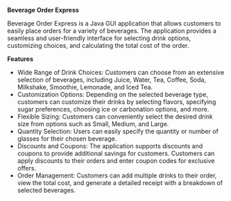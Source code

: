 **Beverage Order Express**

Beverage Order Express is a Java GUI application that allows customers to easily place orders for a variety of beverages. The application provides a seamless and user-friendly interface for selecting drink options, customizing choices, and calculating the total cost of the order.

**Features**
* Wide Range of Drink Choices: Customers can choose from an extensive selection of beverages, including Juice, Water, Tea, Coffee, Soda, Milkshake, Smoothie, Lemonade, and Iced Tea.
* Customization Options: Depending on the selected beverage type, customers can customize their drinks by selecting flavors, specifying sugar preferences, choosing ice or carbonation options, and more.
* Flexible Sizing: Customers can conveniently select the desired drink size from options such as Small, Medium, and Large.
* Quantity Selection: Users can easily specify the quantity or number of glasses for their chosen beverage.
* Discounts and Coupons: The application supports discounts and coupons to provide additional savings for customers. Customers can apply discounts to their orders and enter coupon codes for exclusive offers.
* Order Management: Customers can add multiple drinks to their order, view the total cost, and generate a detailed receipt with a breakdown of selected beverages.

